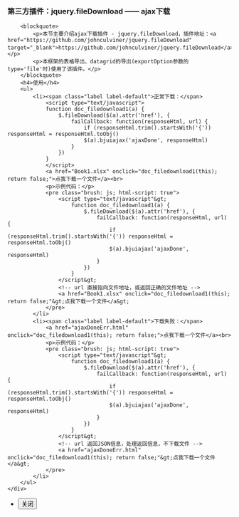 ### 第三方插件：jquery.fileDownload —— ajax下载
        <blockquote>
            <p>本节主要介绍ajax下载插件 - jquery.fileDownload，插件地址：<a href="https://github.com/johnculviner/jquery.fileDownload" target="_blank">https://github.com/johnculviner/jquery.fileDownload</a>。</p>
            <p>本框架的表格导出、datagrid的导出(exportOption参数的type='file'时)使用了该插件。</p>
        </blockquote>
        <h4>使用</h4>
        <ul>
            <li><span class="label label-default">正常下载：</span>
                <script type="text/javascript">
                function doc_filedownload1(a) {
                    $.fileDownload($(a).attr('href'), {
                        failCallback: function(responseHtml, url) {
                            if (responseHtml.trim().startsWith('{')) responseHtml = responseHtml.toObj()
                            $(a).bjuiajax('ajaxDone', responseHtml)
                        }
                    })
                }
                </script>
                <a href="Book1.xlsx" onclick="doc_filedownload1(this); return false;">点我下载一个文件</a><br>
                <p>示例代码：</p>
                <pre class="brush: js; html-script: true">
                    <script type="text/javascript"&gt;
                        function doc_filedownload1(a) {
                            $.fileDownload($(a).attr('href'), {
                                failCallback: function(responseHtml, url) {
                                    if (responseHtml.trim().startsWith('{')) responseHtml = responseHtml.toObj()
                                    $(a).bjuiajax('ajaxDone', responseHtml)
                                }
                            })
                        }
                    </script&gt;
                    <!-- url 直接指向文件地址，或返回正确的文件地址 -->
                    <a href="Book1.xlsx" onclick="doc_filedownload1(this); return false;"&gt;点我下载一个文件</a&gt;
                </pre>
            </li>
            <li><span class="label label-default">下载失败：</span>
                <a href="ajaxDoneErr.html" onclick="doc_filedownload1(this); return false;">点我下载一个文件</a><br>
                <p>示例代码：</p>
                <pre class="brush: js; html-script: true">
                    <script type="text/javascript"&gt;
                        function doc_filedownload1(a) {
                            $.fileDownload($(a).attr('href'), {
                                failCallback: function(responseHtml, url) {
                                    if (responseHtml.trim().startsWith('{')) responseHtml = responseHtml.toObj()
                                    $(a).bjuiajax('ajaxDone', responseHtml)
                                }
                            })
                        }
                    </script&gt;
                    <!-- url 返回JSON信息，处理返回信息，不下载文件 -->
                    <a href="ajaxDoneErr.html" onclick="doc_filedownload1(this); return false;"&gt;点我下载一个文件</a&gt;
                </pre>
            </li>
        </ul>
    </div>
</div>
<div class="bjui-pageFooter">
    <ul>
        <li><button type="button" class="btn-close" data-icon="close">关闭</button></li>
    </ul>
</div>


